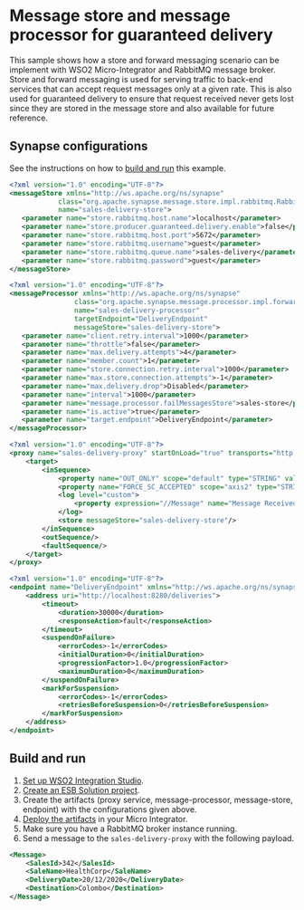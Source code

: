 # Message store and message processor for guaranteed delivery

This sample shows how a store and forward messaging scenario can be implement with WSO2 Micro-Integrator and RabbitMQ
message broker. Store and forward messaging is used for serving traffic to back-end services that can accept request 
messages only at a given rate. This is also used for guaranteed delivery to ensure that request received never gets
lost since they are stored in the message store and also available for future reference. 

## Synapse configurations

See the instructions on how to [build and run](#build-and-run) this example.

```xml tab='Sales Delivery - Message store'
<?xml version="1.0" encoding="UTF-8"?>
<messageStore xmlns="http://ws.apache.org/ns/synapse"
            class="org.apache.synapse.message.store.impl.rabbitmq.RabbitMQStore"
            name="sales-delivery-store">
   <parameter name="store.rabbitmq.host.name">localhost</parameter>
   <parameter name="store.producer.guaranteed.delivery.enable">false</parameter>
   <parameter name="store.rabbitmq.host.port">5672</parameter>
   <parameter name="store.rabbitmq.username">guest</parameter>
   <parameter name="store.rabbitmq.queue.name">sales-delivery</parameter>
   <parameter name="store.rabbitmq.password">guest</parameter>
</messageStore>
```

```xml tab='Sales Delivery - Message Processor'
<?xml version="1.0" encoding="UTF-8"?>
<messageProcessor xmlns="http://ws.apache.org/ns/synapse"
                class="org.apache.synapse.message.processor.impl.forwarder.ScheduledMessageForwardingProcessor"
                name="sales-delivery-processor"
                targetEndpoint="DeliveryEndpoint"
                messageStore="sales-delivery-store">
   <parameter name="client.retry.interval">1000</parameter>
   <parameter name="throttle">false</parameter>
   <parameter name="max.delivery.attempts">4</parameter>
   <parameter name="member.count">1</parameter>
   <parameter name="store.connection.retry.interval">1000</parameter>
   <parameter name="max.store.connection.attempts">-1</parameter>
   <parameter name="max.delivery.drop">Disabled</parameter>
   <parameter name="interval">1000</parameter>
   <parameter name="message.processor.failMessagesStore">sales-store</parameter>
   <parameter name="is.active">true</parameter>
   <parameter name="target.endpoint">DeliveryEndpoint</parameter>
</messageProcessor>
```

```xml tab='Sales Delivery - Proxy'
<?xml version="1.0" encoding="UTF-8"?>
<proxy name="sales-delivery-proxy" startOnLoad="true" transports="http https" xmlns="http://ws.apache.org/ns/synapse">
    <target>
        <inSequence>
            <property name="OUT_ONLY" scope="default" type="STRING" value="true"/>
            <property name="FORCE_SC_ACCEPTED" scope="axis2" type="STRING" value="true"/>
            <log level="custom">
                <property expression="//Message" name="Message Received"/>
            </log>
            <store messageStore="sales-delivery-store"/>
        </inSequence>
        <outSequence/>
        <faultSequence/>
    </target>
</proxy>
```

```xml tab='Sales Delivery - Endpoint'
<?xml version="1.0" encoding="UTF-8"?>
<endpoint name="DeliveryEndpoint" xmlns="http://ws.apache.org/ns/synapse">
    <address uri="http://localhost:8280/deliveries">
        <timeout>
            <duration>30000</duration>
            <responseAction>fault</responseAction>
        </timeout>
        <suspendOnFailure>
            <errorCodes>-1</errorCodes>
            <initialDuration>0</initialDuration>
            <progressionFactor>1.0</progressionFactor>
            <maximumDuration>0</maximumDuration>
        </suspendOnFailure>
        <markForSuspension>
            <errorCodes>-1</errorCodes>
            <retriesBeforeSuspension>0</retriesBeforeSuspension>
        </markForSuspension>
    </address>
</endpoint>
```

## Build and run

1. [Set up WSO2 Integration Studio](../../../../develop/installing-WSO2-Integration-Studio).
2. [Create an ESB Solution project](../../../../develop/creating-projects/#esb-config-project).
3. Create the artifacts (proxy service, message-processor, message-store, endpoint) with the configurations given above.
4. [Deploy the artifacts](../../../../develop/deploy-and-run) in your Micro Integrator.
5. Make sure you have a RabbitMQ broker instance running.
6. Send a message to the `sales-delivery-proxy` with the following payload.
```xml
<Message>
	<SalesId>342</SalesId>
	<SaleName>HealthCorp</SaleName>
	<DeliveryDate>20/12/2020</DeliveryDate>
	<Destination>Colombo</Destination>
</Message>
```